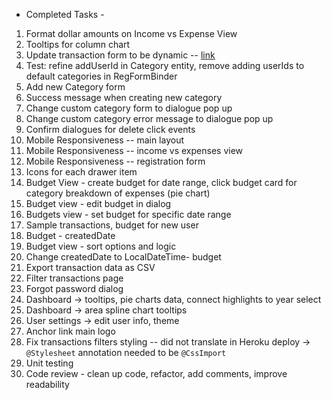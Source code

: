- Completed Tasks -
1. Format dollar amounts on Income vs Expense View
2. Tooltips for column chart
3. Update transaction form to be dynamic -- [link](https://vaadin.com/blog/building-a-dynamic-web-form-with-validation)
4. Test: refine addUserId in Category entity, remove adding userIds to default categories in RegFormBinder
5. Add new Category form
6. Success message when creating new category
7. Change custom category form to dialogue pop up
8. Change custom category error message to dialogue pop up
9. Confirm dialogues for delete click events
10. Mobile Responsiveness -- main layout
11. Mobile Responsiveness -- income vs expenses view
12. Mobile Responsiveness -- registration form
13. Icons for each drawer item
14. Budget View - create budget for date range, click budget card for category breakdown of expenses (pie chart)
15. Budget view - edit budget in dialog
16. Budgets view - set budget for specific date range
17. Sample transactions, budget for new user
18. Budget - createdDate
19. Budget view - sort options and logic
20. Change createdDate to LocalDateTime- budget
21. Export transaction data as CSV
22. Filter transactions page
23. Forgot password dialog
24. Dashboard -> tooltips, pie charts data, connect highlights to year select
25. Dashboard -> area spline chart tooltips
26. User settings -> edit user info, theme
27. Anchor link main logo
28. Fix transactions filters styling -- did not translate in Heroku deploy -> `@Stylesheet` annotation needed to be `@CssImport`
29. Unit testing
30. Code review - clean up code, refactor, add comments, improve readability
